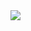 <img align="right" src="https://github-readme-stats.vercel.app/api?username=hcysunyang&show_icons=true&icon_color=0366d6&text_color=24292e&bg_color=ffffff&hide_title=true" />

